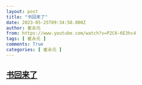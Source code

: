 ```yaml
---
layout: post
title: "书回来了"
date: 2023-05-25T09:34:50.000Z
author: 崔永元
from: https://www.youtube.com/watch?v=P2C6-6E3hc4
tags: [ 崔永元 ]
comments: True
categories: [ 崔永元 ]
---
```

<!--1685007290000-->
[书回来了](https://www.youtube.com/watch?v=P2C6-6E3hc4)
------

<div>

</div>

